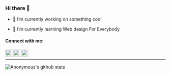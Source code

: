 ### Hi there 👋

<!--
**LasyCoder/LasyCoder** is a ✨ _special_ ✨ repository because its `README.md` (this file) appears on your GitHub profile.

Here are some ideas to get you started:

- 🔭 I’m currently working on ...
- 🌱 I’m currently learning AngularJS
- 👯 I’m looking to collaborate on ...
- 🤔 I’m looking for help with ...
- 💬 Ask me about ...
- 📫 How to reach me: [twitter](https://twitter.com/ManishSamrats/), [Instagram](https://instagram.com/manish_samrat_/)
- 😄 Pronouns: ...
- ⚡ Fun fact: ...
-->
- 🔭 I’m currently working on something cool

- 🌱 I’m currently learning Web design For Everybody


#### Connect with me:

[<img align="left" alt="LasyCoder | Twitter" width="22px" src="https://cdn.jsdelivr.net/npm/simple-icons@v3/icons/twitter.svg" />](https://twitter.com/ManishSamrats/)
[<img align="left" alt="LasyCoder | LinkedIn" width="22px" src="https://cdn.jsdelivr.net/npm/simple-icons@v3/icons/linkedin.svg" />](https://www.linkedin.com/in/manish-s-8285a6135/)
[<img align="left" alt="LasyCoder | Instagram" width="22px" src="https://cdn.jsdelivr.net/npm/simple-icons@v3/icons/instagram.svg" />](https://instagram.com/manish_samrat_/)

<br />

---

<img align="left" alt="Anonymous's github stats" src="https://github-readme-stats.vercel.app/api?username=lasycoder&show_icons=true&theme=radical" />
